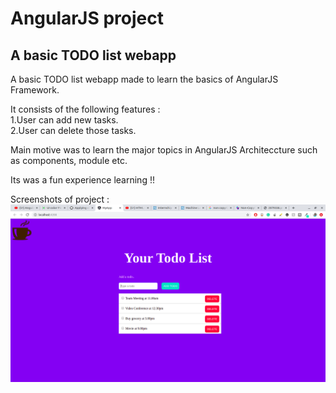 # AngularJS project
## A basic TODO list webapp

A basic TODO list webapp made to learn the basics of AngularJS Framework.  
  
It consists of the following features :  
1.User can add new tasks.  
2.User can delete those tasks.  

Main motive was to learn the major topics in AngularJS Architeccture such as components, module etc.  

Its was a fun experience learning !!   

Screenshots of project :  
<img src="my-app/images/Angular%20Project.png">
